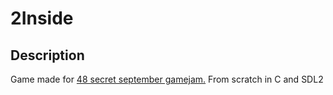 # 2Inside

## Description
Game made for [48 secret september gamejam.](https://itch.io/jam/48-secret-september-2017)
From scratch in C and SDL2
